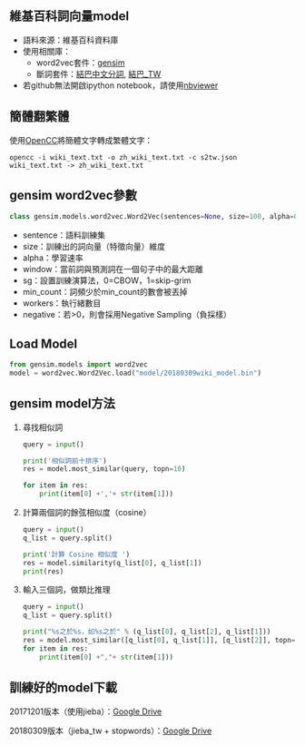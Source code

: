 ## 維基百科詞向量model

* 語料來源：<a herf="https://zh.wikipedia.org/wiki/Wikipedia:%E6%95%B0%E6%8D%AE%E5%BA%93%E4%B8%8B%E8%BD%BD">維基百科資料庫</a>
* 使用相關庫：
  * word2vec套件：<a href="https://github.com/RaRe-Technologies/gensim">gensim</a>
  * 斷詞套件：<a href="https://github.com/fxsjy/jieba">結巴中文分詞</a>, <a href="https://github.com/ldkrsi/jieba-zh_TW">結巴_TW</a>
* 若github無法開啟ipython notebook，請使用<a href="http://nbviewer.jupyter.org/">nbviewer</a>




## 簡體翻繁體

使用<a href="https://github.com/BYVoid/OpenCC">OpenCC</a>將簡體文字轉成繁體文字：

```
opencc -i wiki_text.txt -o zh_wiki_text.txt -c s2tw.json
wiki_text.txt -> zh_wiki_text.txt
```



## gensim word2vec參數

```python
class gensim.models.word2vec.Word2Vec(sentences=None, size=100, alpha=0.025, window=5, min_count=5, max_vocab_size=None, sample=0.001, seed=1, workers=3, min_alpha=0.0001, sg=0, hs=0, negative=5, cbow_mean=1, hashfxn=<built-in function hash>, iter=5, null_word=0, trim_rule=None, sorted_vocab=1, batch_words=10000)
```

* sentence：語料訓練集
* size：訓練出的詞向量（特徵向量）維度
* alpha：學習速率
* window：當前詞與預測詞在一個句子中的最大距離
* sg：設置訓練演算法，0=CBOW，1=skip-grim
* min_count：詞頻少於min_count的數會被丟掉
* workers：執行緒數目
* negative：若>0，則會採用Negative Sampling（負採樣）



## Load Model

```python
from gensim.models import word2vec
model = word2vec.Word2Vec.load("model/20180309wiki_model.bin")
```



## gensim model方法

1. 尋找相似詞

   ```python
   query = input()

   print('相似詞前十排序')
   res = model.most_similar(query, topn=10)

   for item in res:
       print(item[0] +','+ str(item[1]))
   ```

2. 計算兩個詞的餘弦相似度（cosine）

   ```python
   query = input()
   q_list = query.split()

   print('計算 Cosine 相似度 ')
   res = model.similarity(q_list[0], q_list[1])
   print(res)
   ```

3. 輸入三個詞，做類比推理

   ```python
   query = input()
   q_list = query.split()

   print("%s之於%s，如%s之於" % (q_list[0], q_list[2], q_list[1]))
   res = model.most_similar([q_list[0], q_list[1]], [q_list[2]], topn= 100)
   for item in res:
       print(item[0] +","+ str(item[1]))
   ```



## 訓練好的model下載

20171201版本（使用jieba）：<a href="https://drive.google.com/file/d/1WEHTrBbOnmdUyTz-Xy1yqlFvkLQuir8J/view?usp=sharing">Google Drive</a>

20180309版本（jieba_tw + stopwords）：<a href="https://drive.google.com/file/d/12XJYBSgiqRQznDigr2O360RCzntJ-Uif/view?usp=sharing">Google Drive</a>
